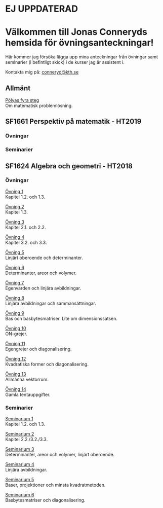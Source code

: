# EJ UPPDATERAD

# Välkommen till Jonas Conneryds hemsida för övningsanteckningar!
Här kommer jag försöka lägga upp mina anteckningar från övningar samt seminarier (i befintligt skick) i de kurser jag är assistent i.

Kontakta mig på: conneryd@kth.se


## Allmänt
 
<a href="https://github.com/jonascon/jonascon.github.io/blob/master/polya.pdf">Pòlyas fyra steg</a> <br/> 
Om matematisk problemlösning.

## SF1661 Perspektiv på matematik - HT2019

### Övningar


### Seminarier

## SF1624 Algebra och geometri - HT2018
### Övningar
<a href="https://github.com/jonascon/jonascon.github.io/blob/master/%C3%96vning%201.pdf">Övning 1</a> <br/> 
Kapitel 1.2. och 1.3.

<a href="https://github.com/jonascon/jonascon.github.io/blob/master/%C3%96vning%202.pdf">Övning 2</a> <br/> 
Kapitel 1.3.


<a href="https://github.com/jonascon/jonascon.github.io/blob/master/%C3%96vning%203.pdf">Övning 3</a> <br/> 
Kapitel 2.1. och 2.2.


<a href="https://github.com/jonascon/jonascon.github.io/blob/master/%C3%96vning%204.pdf">Övning 4</a> <br/> 
Kapitel 3.2. och 3.3.


<a href="https://github.com/jonascon/jonascon.github.io/blob/master/%C3%96vning%205.pdf">Övning 5</a> <br/> 
Linjärt oberoende och determinanter.


<a href="https://github.com/jonascon/jonascon.github.io/blob/master/%C3%96vning%206.pdf">Övning 6</a> <br/> 
Determinanter, areor och volymer.

<a href="https://github.com/jonascon/jonascon.github.io/blob/master/%C3%96vning%207.pdf">Övning 7</a> <br/> 
Egenvärden och linjära avbildningar.

<a href="https://github.com/jonascon/jonascon.github.io/blob/master/%C3%96vning%208.pdf">Övning 8</a> <br/> 
Linjära avbildningar och sammansättningar.

<a href="https://github.com/jonascon/jonascon.github.io/blob/master/%C3%96vning%209.pdf">Övning 9</a> <br/> 
Bas och basbytesmatriser. Lite om dimensionssatsen. 

<a href="https://github.com/jonascon/jonascon.github.io/blob/master/%C3%96vning%2010.pdf">Övning 10</a> <br/> 
ON-grejer.

<a href="https://github.com/jonascon/jonascon.github.io/blob/master/%C3%96vning%2011.pdf">Övning 11</a> <br/> 
Egengrejer och diagonalisering.

<a href="https://github.com/jonascon/jonascon.github.io/blob/master/%C3%96vning%2012.pdf">Övning 12</a> <br/> 
Kvadratiska former och diagonalisering.

<a href="https://github.com/jonascon/jonascon.github.io/blob/master/%C3%96vning%2013.pdf">Övning 13</a> <br/> 
Allmänna vektorrum.

<a href="https://github.com/jonascon/jonascon.github.io/blob/master/%C3%96vning%2014.pdf">Övning 14</a> <br/> 
Gamla tentauppgifter.


### Seminarier 
<a href="https://github.com/jonascon/jonascon.github.io/blob/master/Seminarie%201.pdf">Seminarium 1</a> <br/> 
Kapitel 1.2. och 1.3.

<a href="https://github.com/jonascon/jonascon.github.io/blob/master/Seminarium%202.pdf">Seminarium 2</a> <br/> 
Kapitel 2.2./3.2./3.3.

<a href="https://github.com/jonascon/jonascon.github.io/blob/master/Seminarium%203.pdf">Seminarium 3</a> <br/> 
Determinanter, areor och volymer, linjärt oberoende.

<a href="https://github.com/jonascon/jonascon.github.io/blob/master/Seminarium%204.pdf">Seminarium 4</a> <br/> 
Linjära avbildningar.

<a href="https://github.com/jonascon/jonascon.github.io/blob/master/Seminarium%205.pdf">Seminarium 5</a> <br/> 
Baser, projektioner och minsta kvadratmetoden.

<a href="https://github.com/jonascon/jonascon.github.io/blob/master/Seminarium%206.pdf">Seminarium 6</a> <br/> 
Basbytesmatriser och diagonalisering.




